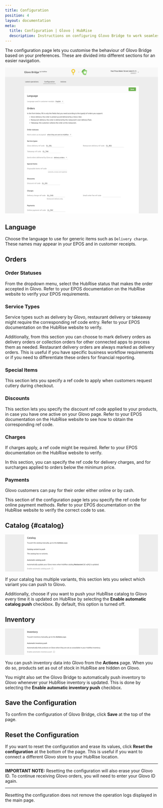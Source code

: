 ```yaml
---
title: Configuration
position: 4
layout: documentation
meta:
  title: Configuration | Glovo | HubRise
  description: Instructions on configuring Glovo Bridge to work seamlessly with Glovo and your EPOS or other apps connected to HubRise. Configuration is simple.
---
```


The configuration page lets you customise the behaviour of Glovo Bridge based on your preferences.
These are divided into different sections for an easier navigation.

![Glovo Bridge configuration page](./images/002-configuration-cropped.png)

## Language

Choose the language to use for generic items such as `Delivery charge`. These names may appear in your EPOS and in customer receipts.

## Orders

### Order Statuses

From the dropdown menu, select the HubRise status that makes the order accepted in Glovo.
Refer to your EPOS documentation on the HubRise website to verify your EPOS requirements.

### Service Types

Service types such as delivery by Glovo, restaurant delivery or takeaway might require the corresponding ref code entry. Refer to your EPOS documentation on the HubRise website to verify.

Additionally, from this section you can choose to mark delivery orders as delivery orders or collection orders for other connected apps to process them as needed. Restaurant delivery orders are always marked as delivery orders. This is useful if you have specific business workflow requirements or if you need to differentiate these orders for financial reporting.

### Special Items

This section lets you specify a ref code to apply when customers request cutlery during checkout.

### Discounts

This section lets you specify the discount ref code applied to your products, in case you have one active on your Glovo page. Refer to your EPOS documentation on the HubRise website to see how to obtain the corresponding ref code.

### Charges

If charges apply, a ref code might be required. Refer to your EPOS documentation on the HubRise website to verify.

In this section, you can specify the ref code for delivery charges, and for surcharges applied to orders below the minimum price.

### Payments

Glovo customers can pay for their order either online or by cash.

This section of the configuration page lets you specify the ref code for online payment methods. Refer to your EPOS documentation on the HubRise website to verify the correct code to use.

## Catalog {#catalog}

![Glovo Bridge configuration page, Catalog section](./images/006-configuration-catalog.png)

If your catalog has multiple variants, this section lets you select which variant you can push to Glovo.

Additionally, choose if you want to push your HubRise catalog to Glovo every time it is updated on HubRise by selecting the **Enable automatic catalog push** checkbox.
By default, this option is turned off.

## Inventory

![Glovo Bridge configuration page, Inventory section](./images/007-configuration-inventory.png)

You can push inventory data into Glovo from the **Actions** page. When you do so, products set as out of stock in HubRise are hidden on Glovo.

You might also set the Glovo Bridge to automatically push inventory to Glovo whenever your HubRise inventory is updated. This is done by selecting the **Enable automatic inventory push** checkbox.

## Save the Configuration

To confirm the configuration of Glovo Bridge, click **Save** at the top of the page.

## Reset the Configuration

If you want to reset the configuration and erase its values, click **Reset the configuration** at the bottom of the page. This is useful if you want to connect a different Glovo store to your HubRise location.

---

**IMPORTANT NOTE:** Resetting the configuration will also erase your Glovo ID. To continue receiving Glovo orders, you will need to enter your Glovo ID again.

---

Resetting the configuration does not remove the operation logs displayed in the main page.
